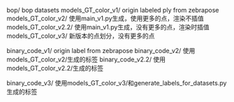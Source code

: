bop/             bop datasets
models_GT_color_v1/       origin labeled ply from zebrapose
models_GT_color_v2/       使用main_v1.py生成，使用更多的点，渲染不插值
models_GT_color_v2.2/     使用main_v1.py生成，没有更多的点，渲染时插值
models_GT_color_v3/       新版本的点划分，没有更多的点

binary_code_v1/           origin label from zebrapose
binary_code_v2/           使用models_GT_color_v2/生成的标签
binary_code_v2.2/           使用models_GT_color_v2.2/生成的标签

binary_code_v3/           使用models_GT_color_v3/和generate_labels_for_datasets.py生成的标签
